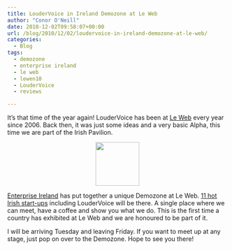 ```yaml
---
title: LouderVoice in Ireland Demozone at Le Web
author: "Conor O'Neill"
date: 2010-12-02T09:58:07+00:00
url: /blog/2010/12/02/loudervoice-in-ireland-demozone-at-le-web/
categories:
  - Blog
tags:
  - demozone
  - enterprise ireland
  - le web
  - lewen10
  - LouderVoice
  - reviews

---
```

It&#8217;s that time of the year again! LouderVoice has been at [Le Web][1] every year since 2006. Back then, it was just some ideas and a very basic Alpha, this time we are part of the Irish Pavilion.

<p style="text-align: center;">
  <a href="http://www.leweb.net"><img class="size-full wp-image-1826  aligncenter" title="leweb_logo" src="http://www.loudervoice.com/wp-content/uploads/2010/12/02/loudervoice-in-ireland-demozone-at-le-web/leweb_logo.png" alt="" width="100" height="100" /></a>
</p>

[Enterprise Ireland][2] has put together a unique Demozone at Le Web. [11 hot Irish start-ups][3] including LouderVoice will be there. A single place where we can meet, have a coffee and show you what we do. This is the first time a country has exhibited at Le Web and we are honoured to be part of it.

I will be arriving Tuesday and leaving Friday. If you want to meet up at any stage, just pop on over to the Demozone. Hope to see you there!

 [1]: http://www.leweb.net
 [2]: http://bestconnected.enterprise-ireland.com/ireland-at-leweb-2010/
 [3]: http://www.web2ireland.org/2010/12/01/ireland-demozone-startups-at-le-web/
